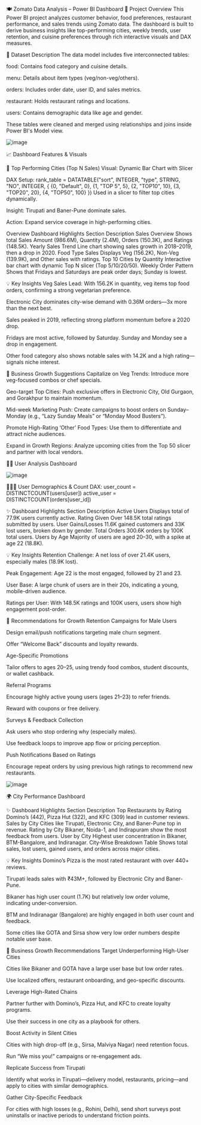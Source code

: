 🍽️ Zomato Data Analysis – Power BI Dashboard
📁 Project Overview
This Power BI project analyzes customer behavior, food preferences, restaurant performance, and sales trends using Zomato data. The dashboard is built to derive business insights like top-performing cities, weekly trends, user retention, and cuisine preferences through rich interactive visuals and DAX measures.

🧾 Dataset Description
The data model includes five interconnected tables:

food: Contains food category and cuisine details.

menu: Details about item types (veg/non-veg/others).

orders: Includes order date, user ID, and sales metrics.

restaurant: Holds restaurant ratings and locations.

users: Contains demographic data like age and gender.

These tables were cleaned and merged using relationships and joins inside Power BI's Model view.

![image](https://github.com/user-attachments/assets/b9e69f3e-28db-4d4e-8f11-ea289253bfca) 

📈 Dashboard Features & Visuals

 🌆 Top Performing Cities (Top N Sales)
Visual: Dynamic Bar Chart with Slicer

DAX Setup:
rank_table = DATATABLE("sort", INTEGER, "type", STRING, "NO", INTEGER, {
  {0, "Default", 0},
  {1, "TOP 5", 5},
  {2, "TOP10", 10},
  {3, "TOP20", 20},
  {4, "TOP50", 100}
})
Used in a slicer to filter top cities dynamically.

Insight: Tirupati and Baner-Pune dominate sales.

Action: Expand service coverage in high-performing cities.

Overview Dashboard Highlights
Section	Description
Sales Overview	Shows total Sales Amount (986.6M), Quantity (2.4M), Orders (150.3K), and Ratings (148.5K).
Yearly Sales Trend	Line chart showing sales growth in 2018–2019, then a drop in 2020.
Food Type Sales	Displays Veg (156.2K), Non-Veg (139.9K), and Other sales with ratings.
Top 10 Cities by Quantity	Interactive bar chart with dynamic Top N slicer (Top 5/10/20/50).
Weekly Order Pattern	Shows that Fridays and Saturdays are peak order days; Sunday is lowest.

💡 Key Insights
Veg Sales Lead: With 156.2K in quantity, veg items top food orders, confirming a strong vegetarian preference.

Electronic City dominates city-wise demand with 0.36M orders—3x more than the next best.

Sales peaked in 2019, reflecting strong platform momentum before a 2020 drop.

Fridays are most active, followed by Saturday. Sunday and Monday see a drop in engagement.

Other food category also shows notable sales with 14.2K and a high rating—signals niche interest.

🚀 Business Growth Suggestions
Capitalize on Veg Trends: Introduce more veg-focused combos or chef specials.

Geo-target Top Cities: Push exclusive offers in Electronic City, Old Gurgaon, and Gorakhpur to maintain momentum.

Mid-week Marketing Push: Create campaigns to boost orders on Sunday–Monday (e.g., “Lazy Sunday Meals” or “Monday Mood Busters”).

Promote High-Rating ‘Other’ Food Types: Use them to differentiate and attract niche audiences.

Expand in Growth Regions: Analyze upcoming cities from the Top 50 slicer and partner with local vendors.

🧑‍💼 User Analysis Dashboard

![image](https://github.com/user-attachments/assets/4583be63-a922-4e31-a369-0b6ea64ff519)

 🧑‍🤝‍🧑 User Demographics & Count
DAX:
user_count = DISTINCTCOUNT(users[user])
active_user = DISTINCTCOUNT(orders[user_id])

✨ Dashboard Highlights
Section	Description
Active Users	Displays total of 77.9K users currently active.
Rating Given	Over 148.5K total ratings submitted by users.
User Gains/Losses	11.6K gained customers and 33K lost users, broken down by gender.
Total Orders	300.6K orders by 100K total users.
Users by Age	Majority of users are aged 20–30, with a spike at age 22 (18.8K).

💡 Key Insights
Retention Challenge: A net loss of over 21.4K users, especially males (18.9K lost).

Peak Engagement: Age 22 is the most engaged, followed by 21 and 23.

User Base: A large chunk of users are in their 20s, indicating a young, mobile-driven audience.

Ratings per User: With 148.5K ratings and 100K users, users show high engagement post-order.

🚀 Recommendations for Growth
Retention Campaigns for Male Users

Design email/push notifications targeting male churn segment.

Offer “Welcome Back” discounts and loyalty rewards.

Age-Specific Promotions

Tailor offers to ages 20–25, using trendy food combos, student discounts, or wallet cashback.

Referral Programs

Encourage highly active young users (ages 21–23) to refer friends.

Reward with coupons or free delivery.

Surveys & Feedback Collection

Ask users who stop ordering why (especially males).

Use feedback loops to improve app flow or pricing perception.

Push Notifications Based on Ratings

Encourage repeat orders by using previous high ratings to recommend new restaurants.

![image](https://github.com/user-attachments/assets/06816b39-1bac-4d19-9244-3622df8b5120)


🌍 City Performance Dashboard

✨ Dashboard Highlights
Section	Description
Top Restaurants by Rating	Domino’s (442), Pizza Hut (322), and KFC (309) lead in customer reviews.
Sales by City	Cities like Tirupati, Electronic City, and Baner-Pune top in revenue.
Rating by City	Bikaner, Noida-1, and Indirapuram show the most feedback from users.
User by City	Highest user concentration in Bikaner, BTM-Bangalore, and Indiranagar.
City-Wise Breakdown Table	Shows total sales, lost users, gained users, and orders across major cities.

💡 Key Insights
Domino’s Pizza is the most rated restaurant with over 440+ reviews.

Tirupati leads sales with ₹43M+, followed by Electronic City and Baner-Pune.

Bikaner has high user count (1.7K) but relatively low order volume, indicating under-conversion.

BTM and Indiranagar (Bangalore) are highly engaged in both user count and feedback.

Some cities like GOTA and Sirsa show very low order numbers despite notable user base.

🚀 Business Growth Recommendations
Target Underperforming High-User Cities

Cities like Bikaner and GOTA have a large user base but low order rates.

Use localized offers, restaurant onboarding, and geo-specific discounts.

Leverage High-Rated Chains

Partner further with Domino’s, Pizza Hut, and KFC to create loyalty programs.

Use their success in one city as a playbook for others.

Boost Activity in Silent Cities

Cities with high drop-off (e.g., Sirsa, Malviya Nagar) need retention focus.

Run “We miss you!” campaigns or re-engagement ads.

Replicate Success from Tirupati

Identify what works in Tirupati—delivery model, restaurants, pricing—and apply to cities with similar demographics.

Gather City-Specific Feedback

For cities with high losses (e.g., Rohini, Delhi), send short surveys post uninstalls or inactive periods to understand friction points.


